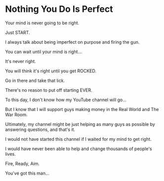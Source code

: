 # Nothing You Do Is Perfect

Your mind is never going to be right.

Just START.

I always talk about being imperfect on purpose and firing the gun.

You can wait until your mind is right…

It's never right.

You will think it's right until you get ROCKED.

Go in there and take that lick.

There's no reason to put off starting EVER.

To this day, I don't know how my YouTube channel will go…

But I know that I will support guys making money in the Real World and The War Room.

Ultimately, my channel might be just helping as many guys as possible by answering questions, and that's it.

I would not have started this channel if I waited for my mind to get right.

I would have never been able to help and change thousands of people's lives.

Fire, Ready, Aim.

You've got this man...

